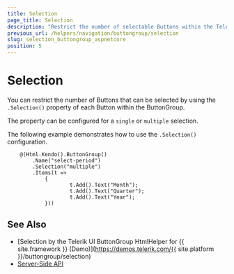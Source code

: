 ```yaml
---
title: Selection
page_title: Selection
description: "Restrict the number of selectable Buttons within the Telerik UI ButtonGroup component for {{ site.framework }}."
previous_url: /helpers/navigation/buttongroup/selection
slug: selection_buttongroup_aspnetcore
position: 5
---
```


# Selection

You can restrict the number of Buttons that can be selected by using the `.Selection()` property of each Button within the ButtonGroup.

The property can be configured for a `single` or `multiple` selection.

The following example demonstrates how to use the `.Selection()` configuration.

```HtmlHelper
    @(Html.Kendo().ButtonGroup()
        .Name("select-period")
        .Selection("multiple")
        .Items(t =>
            {
                    t.Add().Text("Month");
                    t.Add().Text("Quarter");
                    t.Add().Text("Year");
            }))
```

## See Also

* [Selection by the Telerik UI ButtonGroup HtmlHelper for {{ site.framework }} (Demo)](https://demos.telerik.com/{{ site.platform }}/buttongroup/selection)
* [Server-Side API](/api/buttongroup)

